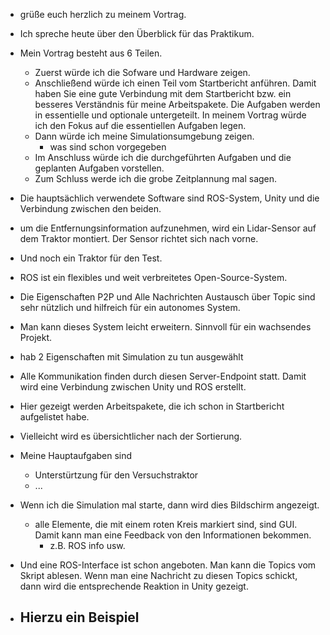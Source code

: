 - grüße euch herzlich zu meinem Vortrag. 
- Ich spreche heute über den Überblick für das Praktikum. 

- Mein Vortrag besteht aus 6 Teilen. 
	- Zuerst würde ich die Sofware und Hardware zeigen. 
	- Anschließend würde ich einen Teil vom Startbericht anführen. Damit haben Sie eine gute Verbindung mit dem Startbericht bzw. ein besseres Verständnis für meine Arbeitspakete. Die Aufgaben werden in essentielle und optionale untergeteilt. In meinem Vortrag würde ich den Fokus auf die essentiellen Aufgaben legen. 
	- Dann würde ich meine Simulationsumgebung zeigen.
		- was sind schon vorgegeben
	- Im Anschluss würde ich die durchgeführten Aufgaben und die geplanten Aufgaben vorstellen. 
	- Zum Schluss werde ich die grobe Zeitplannung mal sagen. 

- Die hauptsächlich verwendete Software sind ROS-System, Unity und die Verbindung zwischen den beiden. 
- um die Entfernungsinformation aufzunehmen, wird ein Lidar-Sensor auf dem Traktor montiert. Der Sensor richtet sich nach vorne. 
- Und noch ein Traktor für den Test. 

- ROS ist ein flexibles und weit verbreitetes Open-Source-System. 
- Die Eigenschaften P2P und Alle Nachrichten Austausch über Topic sind sehr nützlich und hilfreich für ein autonomes System. 
- Man kann dieses System leicht erweitern. Sinnvoll für ein wachsendes Projekt. 

- hab 2 Eigenschaften mit Simulation zu tun ausgewählt

- Alle Kommunikation finden durch diesen Server-Endpoint statt. Damit wird eine Verbindung zwischen Unity und ROS erstellt. 



- Hier gezeigt werden Arbeitspakete, die ich schon in Startbericht aufgelistet habe. 
- Vielleicht wird es übersichtlicher nach der Sortierung. 
- Meine Hauptaufgaben sind 
	- Unterstürtzung für den Versuchstraktor 
	- ...

- Wenn ich die Simulation mal starte, dann wird dies Bildschirm angezeigt. 
	- alle Elemente, die mit einem roten Kreis markiert sind, sind GUI. Damit kann man eine Feedback von den Informationen bekommen.
		- z.B. ROS info usw. 
- Und eine ROS-Interface ist schon angeboten. Man kann die Topics vom Skript ablesen. Wenn man eine Nachricht zu diesen Topics schickt, dann wird die entsprechende Reaktion in Unity gezeigt. 
- Hierzu ein Beispiel 
	- 